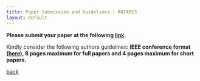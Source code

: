 ```yaml
---
title: Paper Submission and Guidelines | ANTARES
layout: default
---
```


**Please submit your paper at the following [link](iisa2018.unipi.gr/antares).**

Kindly consider the following authors guidelines:
**IEEE conference format ([here](https://www.ieee.org/conferences_events/conferences/publishing/templates.html)), 8 pages maximum for full papers and 4 pages maximum for short papers.**



[back](./)
